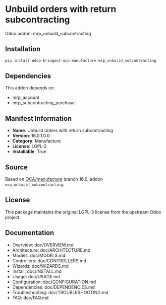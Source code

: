# Unbuild orders with return subcontracting

Odoo addon: mrp_unbuild_subcontracting

## Installation

```bash
pip install odoo-bringout-oca-manufacture-mrp_unbuild_subcontracting
```

## Dependencies

This addon depends on:
- mrp_account
- mrp_subcontracting_purchase

## Manifest Information

- **Name**: Unbuild orders with return subcontracting
- **Version**: 16.0.1.0.0
- **Category**: Manufacture
- **License**: LGPL-3
- **Installable**: True

## Source

Based on [OCA/manufacture](https://github.com/OCA/manufacture) branch 16.0, addon `mrp_unbuild_subcontracting`.

## License

This package maintains the original LGPL-3 license from the upstream Odoo project.

## Documentation

- Overview: doc/OVERVIEW.md
- Architecture: doc/ARCHITECTURE.md
- Models: doc/MODELS.md
- Controllers: doc/CONTROLLERS.md
- Wizards: doc/WIZARDS.md
- Install: doc/INSTALL.md
- Usage: doc/USAGE.md
- Configuration: doc/CONFIGURATION.md
- Dependencies: doc/DEPENDENCIES.md
- Troubleshooting: doc/TROUBLESHOOTING.md
- FAQ: doc/FAQ.md
